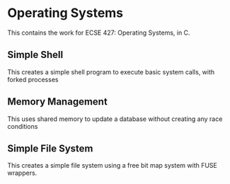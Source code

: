# Operating Systems
This contains the work for ECSE 427: Operating Systems, in C.
## Simple Shell
This creates a simple shell program to execute basic system calls, with forked processes
## Memory Management
This uses shared memory to update a database without creating any race conditions 
## Simple File System
This creates a simple file system using a free bit map system with FUSE wrappers.

